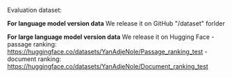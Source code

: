Evaluation dataset: <br>

**For language model version data**
We release it on GitHub "/dataset" forlder

**For large language model version data**
We release it on Hugging Face
-passage ranking: https://huggingface.co/datasets/YanAdjeNole/Passage_ranking_test
-document ranking: https://huggingface.co/datasets/YanAdjeNole/Document_ranking_test
